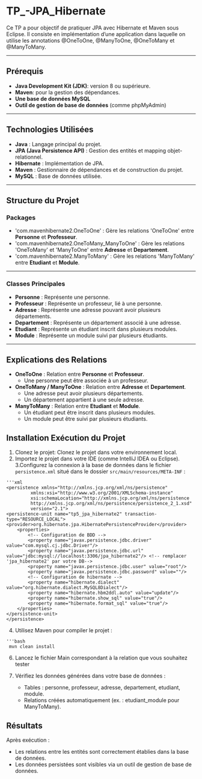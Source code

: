 # TP_-JPA_Hibernate

Ce TP a pour objectif de pratiquer JPA avec Hibernate et Maven sous Eclipse. Il consiste en  implémentation d’une application dans laquelle on utilise les annotations @OneToOne, @ManyToOne,  @OneToMany et @ManyToMany.

---

## Prérequis
  - **Java Development Kit (JDK)**:  version 8 ou supérieure.
  - **Maven**: pour la gestion des dépendances.
  - **Une base de données MySQL**
  - **Outil de gestion de base de données** (comme phpMyAdmin)

---

## Technologies Utilisées
  - **Java** : Langage principal du projet.  
  - **JPA (Java Persistence API)** : Gestion des entités et mapping objet-relationnel.  
  - **Hibernate** : Implémentation de JPA.  
  - **Maven** : Gestionnaire de dépendances et de construction du projet.  
  - **MySQL** : Base de données utilisée.  

---

## Structure du Projet

   ### Packages

   -	'com.mavenhibernate2.OneToOne' : Gère les relations 'OneToOne' entre **Personne** et **Professeur**.
   -	'com.mavenhibernate2.OneToMany_ManyToOne' : Gère les relations 'OneToMany' et 'ManyToOne' entre **Adresse** et **Departement**.
   -	'com.mavenhibernate2.ManyToMany' : Gère les relations 'ManyToMany' entre **Etudiant** et **Module**.

---

   ### Classes Principales

   - **Personne** : Représente une personne.  
   - **Professeur** : Représente un professeur, lié à une personne.  
   - **Adresse** : Représente une adresse pouvant avoir plusieurs départements.  
   - **Departement** : Représente un département associé à une adresse.  
   - **Etudiant** : Représente un étudiant inscrit dans plusieurs modules.  
   - **Module** : Représente un module suivi par plusieurs étudiants.

 ---

 ## Explications des Relations
  -	**OneToOne** : Relation entre **Personne** et **Professeur**.
      -	Une personne peut être associée à un professeur.
  - **OneToMany / ManyToOne** : Relation entre **Adresse** et **Departement**.
      -	Une adresse peut avoir plusieurs départements.
      -	Un département appartient à une seule adresse.
  -	**ManyToMany** : Relation entre **Etudiant** et **Module**.
      -	Un étudiant peut être inscrit dans plusieurs modules.
      -	Un module peut être suivi par plusieurs étudiants.

## Installation Exécution du Projet
   
   1. Clonez le projet:  Clonez le projet dans votre environnement local.
   2. Importez le projet dans votre IDE (comme IntelliJ IDEA ou Eclipse).
   3.Configurez la connexion à la base de données dans le fichier `persistence.xml` situé dans le dossier `src/main/resources/META-INF` :

    '''xml
    <persistence xmlns="http://xmlns.jcp.org/xml/ns/persistence"
             xmlns:xsi="http://www.w3.org/2001/XMLSchema-instance"
             xsi:schemaLocation="http://xmlns.jcp.org/xml/ns/persistence
             http://xmlns.jcp.org/xml/ns/persistence/persistence_2_1.xsd"
             version="2.1">
    <persistence-unit name="tp5_jpa_hibernate2" transaction-type="RESOURCE_LOCAL">
    <provider>org.hibernate.jpa.HibernatePersistenceProvider</provider>
        <properties>
            <!-- Configuration de BDD -->
            <property name="javax.persistence.jdbc.driver" value="com.mysql.cj.jdbc.Driver"/>
            <property name="javax.persistence.jdbc.url" value="jdbc:mysql://localhost:3306/jpa_hibernate2"/> <!-- remplacer 'jpa_hibernate2' par votre DB-->
            <property name="javax.persistence.jdbc.user" value="root"/>
            <property name="javax.persistence.jdbc.password" value=""/>
            <!-- Configuration de hibernate -->
            <property name="hibernate.dialect" value="org.hibernate.dialect.MySQL8Dialect"/>
            <property name="hibernate.hbm2ddl.auto" value="update"/>
            <property name="hibernate.show_sql" value="true"/>
            <property name="hibernate.format_sql" value="true"/>
        </properties>
    </persistence-unit>
    </persistence>

   4. Utilisez Maven pour compiler le projet :
  
    '''bash
     mvn clean install
     
   6. Lancez le fichier Main correspondant à la relation que vous souhaitez tester 

   7. Vérifiez les données générées dans votre base de données : 
      - Tables : personne, professeur, adresse, departement, etudiant, module.
      - Relations créées automatiquement (ex. : etudiant_module pour ManyToMany).

## Résultats
Après exécution :
  - Les relations entre les entités sont correctement établies dans la base de données.
  - Les données persistées sont visibles via un outil de gestion de base de données.

